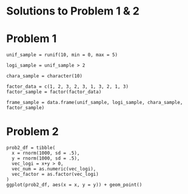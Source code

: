 Solutions to Problem 1 & 2
================

Problem 1
=========

``` data
unif_sample = runif(10, min = 0, max = 5)

logi_sample = unif_sample > 2

chara_sample = character(10)

factor_data = c(1, 2, 3, 2, 3, 1, 3, 2, 1, 3)
factor_sample = factor(factor_data)

frame_sample = data.frame(unif_sample, logi_sample, chara_sample, factor_sample)
```

Problem 2
=========

``` data
prob2_df = tibble(
  x = rnorm(1000, sd = .5),
  y = rnorm(1000, sd = .5),    
  vec_logi = x+y > 0,
  vec_num = as.numeric(vec_logi),
  vec_factor = as.factor(vec_logi)
)
ggplot(prob2_df, aes(x = x, y = y)) + geom_point()
```
